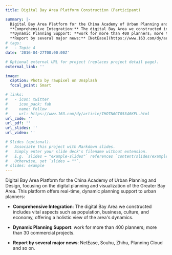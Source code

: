 ```yaml
---
title: Digital Bay Area Platform Construction (Participant)

summary: |-
  Digital Bay Area Platform for the China Academy of Urban Planning and Design, focusing on the digital planning and visualization of the Greater Bay Area. This platform offers real-time, dynamic planning support to urban planners.    
  **Comprehensive Integration:** The digital Bay Area we constructed includes vital aspects such as population, business, culture, and economy, offering a holistic view of the area's dynamics.   
  **Dynamic Planning Support: **work for more than 400 planners; more than 30 commercial projects.   
  **Report by several major news:** [NetEase](https://www.163.com/dy/article/IHOTN6GT05346KFL.html), [Souhu](https://www.sohu.com/a/392974189_390121), [Zhihu](https://zhuanlan.zhihu.com/p/626848566), [Planning Cloud](http://www.guihuayun.com/baike/%E7%B2%A4%E6%B8%AF%E6%BE%B3%E6%B9%BE%E5%8C%BA) and so on.  
# tags:
#   - Topic 4
date: '2016-04-27T00:00:00Z'

# Optional external URL for project (replaces project detail page).
external_link: ''

image:
  caption: Photo by rawpixel on Unsplash
  focal_point: Smart

# links:
#   - icon: twitter
#     icon_pack: fab
#     name: Follow
#     url: https://www.163.com/dy/article/IHOTN6GT05346KFL.html
url_code: ''
url_pdf: ''
url_slides: ''
url_video: ''

# Slides (optional).
#   Associate this project with Markdown slides.
#   Simply enter your slide deck's filename without extension.
#   E.g. `slides = "example-slides"` references `content/slides/example-slides.md`.
#   Otherwise, set `slides = ""`.
# slides: example
---
```


Digital Bay Area Platform for the China Academy of Urban Planning and Design, focusing on the digital planning and visualization of the Greater Bay Area. This platform offers real-time, dynamic planning support to urban planners:

- **Comprehensive Integration**: The digital Bay Area we constructed includes vital aspects such as population, business, culture, and economy, offering a holistic view of the area's dynamics.

- **Dynamic Planning Support**: work for more than 400 planners; more than 30 commercial projects. 

- **Report by several major news**: NetEase, Souhu, Zhihu, Planning Cloud and so on.